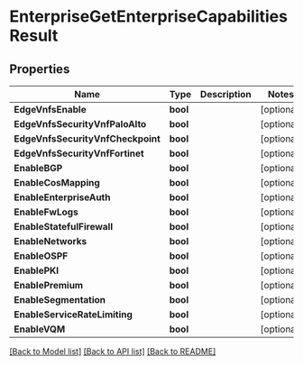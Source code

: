 # EnterpriseGetEnterpriseCapabilitiesResult

## Properties

Name | Type | Description | Notes
------------ | ------------- | ------------- | -------------
**EdgeVnfsEnable** | **bool** |  | [optional] 
**EdgeVnfsSecurityVnfPaloAlto** | **bool** |  | [optional] 
**EdgeVnfsSecurityVnfCheckpoint** | **bool** |  | [optional] 
**EdgeVnfsSecurityVnfFortinet** | **bool** |  | [optional] 
**EnableBGP** | **bool** |  | [optional] 
**EnableCosMapping** | **bool** |  | [optional] 
**EnableEnterpriseAuth** | **bool** |  | [optional] 
**EnableFwLogs** | **bool** |  | [optional] 
**EnableStatefulFirewall** | **bool** |  | [optional] 
**EnableNetworks** | **bool** |  | [optional] 
**EnableOSPF** | **bool** |  | [optional] 
**EnablePKI** | **bool** |  | [optional] 
**EnablePremium** | **bool** |  | [optional] 
**EnableSegmentation** | **bool** |  | [optional] 
**EnableServiceRateLimiting** | **bool** |  | [optional] 
**EnableVQM** | **bool** |  | [optional] 

[[Back to Model list]](../README.md#documentation-for-models) [[Back to API list]](../README.md#documentation-for-api-endpoints) [[Back to README]](../README.md)


